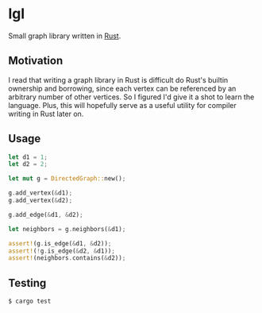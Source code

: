 # lgl

Small graph library written in [Rust](https://rust-lang.org).

## Motivation

I read that writing a graph library in Rust is difficult do Rust's builtin
ownership and borrowing, since each vertex can be referenced by an arbitrary 
number of other vertices. So I figured I'd give it a shot to learn the
language. Plus, this will hopefully serve as a useful utility for compiler
writing in Rust later on.

## Usage


```rust
let d1 = 1;
let d2 = 2;

let mut g = DirectedGraph::new();

g.add_vertex(&d1);
g.add_vertex(&d2);

g.add_edge(&d1, &d2);

let neighbors = g.neighbors(&d1);

assert!(g.is_edge(&d1, &d2));
assert!(!g.is_edge(&d2, &d1));
assert!(neighbors.contains(&d2));
```

## Testing

```
$ cargo test
```
